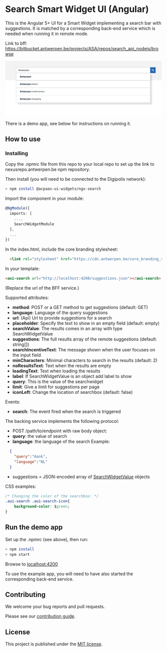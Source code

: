 # Search Smart Widget UI (Angular)

This is the Angular 5+ UI for a Smart Widget implementing a search bar with suggestions. It is matched by a corresponding back-end service which is needed when running it in remote mode.

Link to bff: https://bitbucket.antwerpen.be/projects/ASA/repos/search_api_nodejs/browse

![screenshot](example.png)

There is a demo app, see below for instructions on running it.

## How to use

### Installing

Copy the .npmrc file from this repo to your local repo to set up the link to nexusrepo.antwerpen.be npm repository.

Then install (you will need to be connected to the Digipolis network):

```sh
> npm install @acpaas-ui-widgets/ngx-search
```

Import the component in your module:

```ts
@NgModule({
  imports: [
    ...,
    SearchWidgetModule
  ],
  ...
})
```

In the index.html, include the core branding stylesheet:

```html
  <link rel="stylesheet" href="https://cdn.antwerpen.be/core_branding_scss/2.3.0/main.min.css">
```

In your template:

```html
<aui-search url="http://localhost:4200/suggestions.json"></aui-search>
```
(Replace the url of the BFF service.)


Supported attributes:
- **method**: POST or a GET method to get suggestions (default: GET)
- **language**: Language of the query suggestions
- **url**: (Api) Url to provide suggestions for a search
- **placeholder**: Specify the text to show in an empty field (default: empty)
- **searchValue**: The results comes in an array with type SearchWidgetValue
- **suggestions**: The full results array of the remote suggestions (default: string[])
- **searchIncentiveText**: The message shown when the user focuses on the input field
- **minCharacters**: Minimal characters to search in the results (default: 2)
- **noResultsText**: Text when the results are empty
- **loadingText**: Text when loading the results
- **label**: If SearchWidgetValue is an object add label to show
- **query**: This is the value of the searchwidget
- **limit**: Give a limit for suggestions per page
- **iconLeft**: Change the location of searchbox (default: false)

Events:
- **search**:  The event fired when the search is triggered


The backing service implements the following protocol:

- POST /path/to/endpoint with raw body object:
- **query**: the value of search
- **language**: the language of the search
Example: 
```json
  {
    "query":"Aank",
    "language":"NL" 
  }
```
- suggestions = JSON-encoded array of [SearchWidgetValue](src/search-widget/search-widget.types.ts) objects


CSS examples:

```css
/* Changing the color of the searchbox: */
.aui-search .aui-search-icon{
    background-color: $green;
} 
```

## Run the demo app

Set up the .npmrc (see above), then run:

```sh
> npm install
> npm start
```

Browse to [localhost:4200](http://localhost:4200)

To use the example app, you will need to have also started the corresponding back-end service.

## Contributing

We welcome your bug reports and pull requests.

Please see our [contribution guide](CONTRIBUTING.md).

## License

This project is published under the [MIT license](LICENSE.md).
